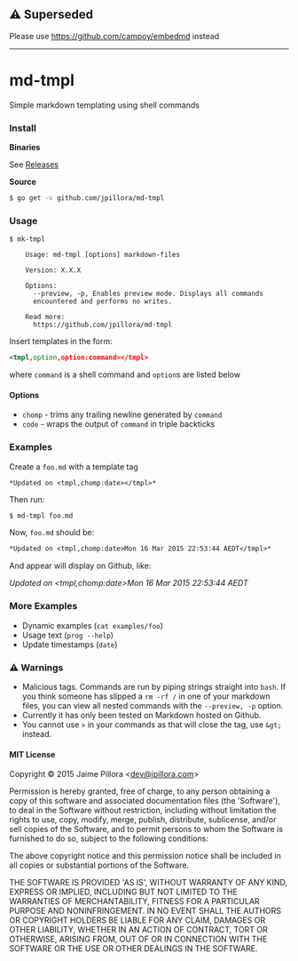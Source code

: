 ## :warning: Superseded

Please use https://github.com/campoy/embedmd instead

----


# md-tmpl

Simple markdown templating using shell commands

### Install

**Binaries**

See [Releases](https://github.com/jpillora/md-tmpl/releases)

**Source**

``` sh
$ go get -v github.com/jpillora/md-tmpl
```

### Usage

```
$ mk-tmpl

	Usage: md-tmpl [options] markdown-files

	Version: X.X.X

	Options:
	  --preview, -p, Enables preview mode. Displays all commands
	  encountered and performs no writes.

	Read more:
	  https://github.com/jpillora/md-tmpl

```

Insert templates in the form:

``` xml
<tmpl,option,option:command></tmpl>
```

where `command` is a shell command and `option`s are listed below

#### Options

* `chomp` - trims any trailing newline generated by `command`
* `code` - wraps the output of `command` in triple backticks

### Examples

Create a `foo.md` with a template tag

``` markdown
*Updated on <tmpl,chomp:date></tmpl>*
```

Then run:

```
$ md-tmpl foo.md
```

Now, `foo.md` should be:

``` markdown
*Updated on <tmpl,chomp:date>Mon 16 Mar 2015 22:53:44 AEDT</tmpl>*
```

And appear will display on Github, like:

*Updated on <tmpl,chomp:date>Mon 16 Mar 2015 22:53:44 AEDT</tmpl>*

### More Examples

* Dynamic examples (`cat examples/foo`)
* Usage text (`prog --help`)
* Update timestamps (`date`)

### :warning: Warnings

* Malicious tags. Commands are run by piping strings straight into `bash`. If you think someone has slipped a `rm -rf /` in one of your markdown files, you can view all nested commands with the `--preview, -p` option.
* Currently it has only been tested on Markdown hosted on Github.
* You cannot use `>` in your commands as that will close the tag, use `&gt;` instead.

#### MIT License

Copyright © 2015 Jaime Pillora &lt;dev@jpillora.com&gt;

Permission is hereby granted, free of charge, to any person obtaining
a copy of this software and associated documentation files (the
'Software'), to deal in the Software without restriction, including
without limitation the rights to use, copy, modify, merge, publish,
distribute, sublicense, and/or sell copies of the Software, and to
permit persons to whom the Software is furnished to do so, subject to
the following conditions:

The above copyright notice and this permission notice shall be
included in all copies or substantial portions of the Software.

THE SOFTWARE IS PROVIDED 'AS IS', WITHOUT WARRANTY OF ANY KIND,
EXPRESS OR IMPLIED, INCLUDING BUT NOT LIMITED TO THE WARRANTIES OF
MERCHANTABILITY, FITNESS FOR A PARTICULAR PURPOSE AND NONINFRINGEMENT.
IN NO EVENT SHALL THE AUTHORS OR COPYRIGHT HOLDERS BE LIABLE FOR ANY
CLAIM, DAMAGES OR OTHER LIABILITY, WHETHER IN AN ACTION OF CONTRACT,
TORT OR OTHERWISE, ARISING FROM, OUT OF OR IN CONNECTION WITH THE
SOFTWARE OR THE USE OR OTHER DEALINGS IN THE SOFTWARE.
